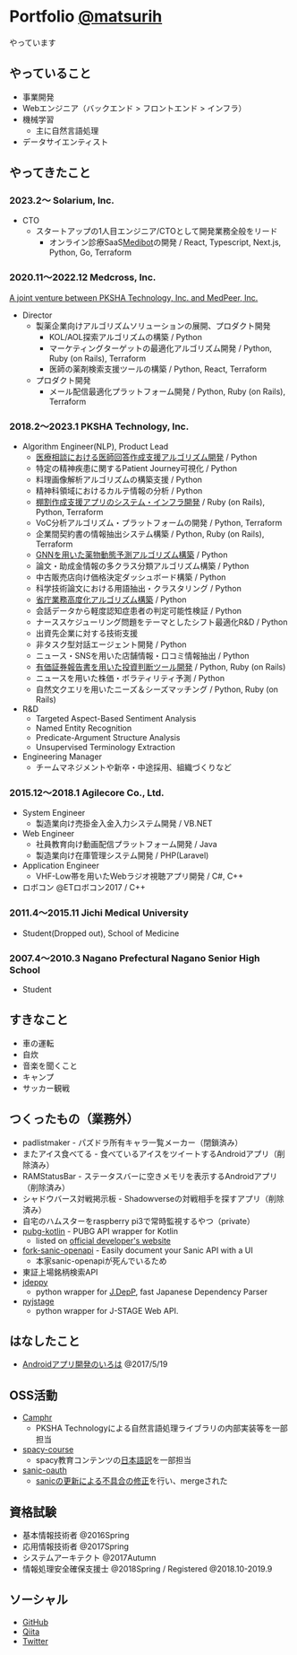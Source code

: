 # Portfolio [@matsurih](https://github.com/matsurih)

やっています

## やっていること
- 事業開発
- Webエンジニア（バックエンド > フロントエンド > インフラ）
- 機械学習
  - 主に自然言語処理
- データサイエンティスト

## やってきたこと
### 2023.2～ Solarium, Inc.
- CTO
  - スタートアップの1人目エンジニア/CTOとして開発業務全般をリード
    - オンライン診療SaaS[Medibot](https://medibot.biz/)の開発 / React, Typescript, Next.js, Python, Go, Terraform

### 2020.11～2022.12 Medcross, Inc.
[A joint venture between PKSHA Technology, Inc. and MedPeer, Inc.](https://www.facebook.com/pkshatech/posts/3551082518287069)
- Director
  - 製薬企業向けアルゴリズムソリューションの展開、プロダクト開発
    - KOL/AOL探索アルゴリズムの構築 / Python
    - マーケティングターゲットの最適化アルゴリズム開発 / Python, Ruby (on Rails), Terraform
    - 医師の薬剤検索支援ツールの構築 / Python, React, Terraform
  - プロダクト開発
    - メール配信最適化プラットフォーム開発 / Python, Ruby (on Rails), Terraform

### 2018.2～2023.1 PKSHA Technology, Inc.
- Algorithm Engineer(NLP), Product Lead
  - [医療相談における医師回答作成支援アルゴリズム開発](https://prtimes.jp/main/html/rd/p/000000236.000010134.html) / Python
  - 特定の精神疾患に関するPatient Journey可視化 / Python
  - 料理画像解析アルゴリズムの構築支援 / Python
  - 精神科領域におけるカルテ情報の分析 / Python
  - [棚割作成支援アプリのシステム・インフラ開発](https://prtimes.jp/main/html/rd/p/000000027.000022705.html) / Ruby (on Rails), Python, Terraform
  - VoC分析アルゴリズム・プラットフォームの開発 / Python, Terraform
  - 企業間契約書の情報抽出システム構築 / Python, Ruby (on Rails), Terraform
  - [GNNを用いた薬物動態予測アルゴリズム構築](https://prtimes.jp/main/html/rd/p/000000081.000022705.html) / Python
  - 論文・助成金情報の多クラス分類アルゴリズム構築 / Python
  - 中古販売店向け価格決定ダッシュボード構築 / Python
  - 科学技術論文における用語抽出・クラスタリング / Python
  - [省庁業務高度化アルゴリズム構築](https://prtimes.jp/main/html/rd/p/000000045.000022705.html) / Python
  - 会話データから軽度認知症患者の判定可能性検証 / Python
  - ナーススケジューリング問題をテーマとしたシフト最適化R&D / Python
  - 出資先企業に対する技術支援
  - 非タスク型対話エージェント開発 / Python
  - ニュース・SNSを用いた店舗情報・口コミ情報抽出 / Python
  - [有価証券報告書を用いた投資判断ツール開発](https://www.pkshatech.com/news/2020-02-21_28/) / Python, Ruby (on Rails)
  - ニュースを用いた株価・ボラティリティ予測 / Python
  - 自然文クエリを用いたニーズ＆シーズマッチング / Python, Ruby (on Rails)
- R&D
  - Targeted Aspect-Based Sentiment Analysis
  - Named Entity Recognition
  - Predicate-Argument Structure Analysis
  - Unsupervised Terminology Extraction
- Engineering Manager
  - チームマネジメントや新卒・中途採用、組織づくりなど

### 2015.12～2018.1 Agilecore Co., Ltd.
- System Engineer
  - 製造業向け売掛金入金入力システム開発 / VB.NET
- Web Engineer
  - 社員教育向け動画配信プラットフォーム開発 / Java
  - 製造業向け在庫管理システム開発 / PHP(Laravel)
- Application Engineer
  - VHF-Low帯を用いたWebラジオ視聴アプリ開発 / C#, C++
- ロボコン @ETロボコン2017 / C++

### 2011.4～2015.11 Jichi Medical University
- Student(Dropped out), School of Medicine

### 2007.4～2010.3 Nagano Prefectural Nagano Senior High School
- Student

## すきなこと
- 車の運転
- 自炊
- 音楽を聞くこと
- キャンプ
- サッカー観戦

## つくったもの（業務外）
- padlistmaker - パズドラ所有キャラ一覧メーカー（閉鎖済み）
- またアイス食べてる - 食べているアイスをツイートするAndroidアプリ（削除済み）
- RAMStatusBar - ステータスバーに空きメモリを表示するAndroidアプリ（削除済み）
- シャドウバース対戦掲示板 - Shadowverseの対戦相手を探すアプリ（削除済み）
- 自宅のハムスターをraspberry pi3で常時監視するやつ（private）
- [pubg-kotlin](https://github.com/matsurih/pubg-kotlin) - PUBG API wrapper for Kotlin
  - listed on [official developer's website](https://documentation.playbattlegrounds.com/en/community-sdks.html)
- [fork-sanic-openapi](https://github.com/matsurih/fork-sanic-openapi) - Easily document your Sanic API with a UI
  - 本家sanic-openapiが死んでいるため
- 東証上場銘柄検索API
- [jdeppy](https://github.com/matsurih/jdeppy)
  - python wrapper for [J.DepP](http://www.tkl.iis.u-tokyo.ac.jp/~ynaga/jdepp/), fast Japanese Dependency Parser
- [pyjstage](https://github.com/matsurih/pyjstage)
  - python wrapper for J-STAGE Web API.

## はなしたこと
- [Androidアプリ開発のいろは](https://speakerdeck.com/matsurihime/androidapurikai-fa-falseiroha) @2017/5/19

## OSS活動
- [Camphr](https://github.com/PKSHATechnology-Research/camphr)
  - PKSHA Technologyによる自然言語処理ライブラリの内部実装等を一部担当
- [spacy-course](https://github.com/ines/spacy-course)
  - spacy教育コンテンツの[日本語訳](https://github.com/ines/spacy-course/pull/86/commits/bfadc7d95e8e6927fc17247e8ffbc4b44d826a6d)を一部担当
- [sanic-oauth](https://github.com/pyx/sanic-auth)
  - [sanicの更新による不具合の修正](https://github.com/pyx/sanic-auth/issues/11#issuecomment-642860874)を行い、mergeされた

## 資格試験
- 基本情報技術者 @2016Spring
- 応用情報技術者 @2017Spring
- システムアーキテクト @2017Autumn
- 情報処理安全確保支援士 @2018Spring / Registered @2018.10-2019.9

## ソーシャル
- [GitHub](https://github.com/matsurih)
- [Qiita](https://qiita.com/matsurih)
- [Twitter](https://twitter.com/matsuri__h)
